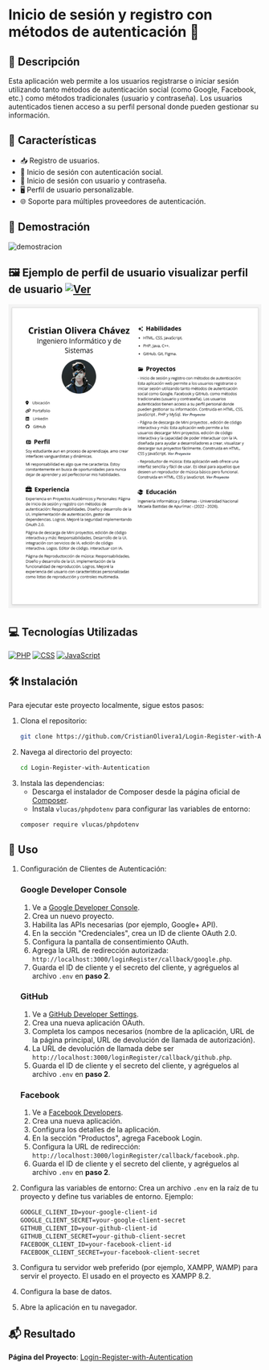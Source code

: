 # Inicio de sesión y registro con métodos de autenticación 🚀

## 📝 Descripción
Esta aplicación web permite a los usuarios registrarse o iniciar sesión utilizando tanto métodos de autenticación social (como Google, Facebook, etc.) como métodos tradicionales (usuario y contraseña). Los usuarios autenticados tienen acceso a su perfil personal donde pueden gestionar su información.

## 🌟 Características
- 📥 Registro de usuarios.
- 🔐 Inicio de sesión con autenticación social.
- 🔑 Inicio de sesión con usuario y contraseña.
- 🖥️ Perfil de usuario personalizable.
- 🌐 Soporte para múltiples proveedores de autenticación.

## 🎥 Demostración
![demostracion](https://github.com/user-attachments/assets/e8e4b482-e7dc-44f3-b55e-0986447a7c53)

## 🖼️ Ejemplo de perfil de usuario visualizar perfil de usuario [![Ver](https://img.shields.io/badge/VER-%23facc15?logo=eye)](https://codeoner.rf.gd/vista/user/userlink.php?email=oliverachavezcristian%40gmail.com)


![demostracion](https://github.com/CristianOlivera1/Resources-dev/raw/main/login-register/img/Frame%201618873116.svg)


## 💻 Tecnologías Utilizadas
[![PHP](https://img.shields.io/badge/PHP-56.8%25-blue?logo=php)](https://www.php.net/)
[![CSS](https://img.shields.io/badge/CSS-24.2%25-blue?logo=css3)](https://developer.mozilla.org/es/docs/Web/CSS)
[![JavaScript](https://img.shields.io/badge/JavaScript-19.0%25-yellow?logo=javascript)](https://developer.mozilla.org/es/docs/Web/JavaScript)

## 🛠️ Instalación
Para ejecutar este proyecto localmente, sigue estos pasos:

1. Clona el repositorio:
    ```bash
    git clone https://github.com/CristianOlivera1/Login-Register-with-Autentication.git
    ```
2. Navega al directorio del proyecto:
    ```bash
    cd Login-Register-with-Autentication
    ```
3. Instala las dependencias:
    - Descarga el instalador de Composer desde la página oficial de [Composer](https://getcomposer.org/download/).
    - Instala `vlucas/phpdotenv` para configurar las variables de entorno:
    ```bash
    composer require vlucas/phpdotenv
    ```

## 📘 Uso
1. Configuración de Clientes de Autenticación:

    ### Google Developer Console
    1. Ve a [Google Developer Console](https://console.cloud.google.com/cloud-resource-manager).
    2. Crea un nuevo proyecto.
    3. Habilita las APIs necesarias (por ejemplo, Google+ API).
    4. En la sección "Credenciales", crea un ID de cliente OAuth 2.0.
    5. Configura la pantalla de consentimiento OAuth.
    6. Agrega la URL de redirección autorizada: `http://localhost:3000/loginRegister/callback/google.php`.
    7. Guarda el ID de cliente y el secreto del cliente, y agréguelos al archivo `.env` en **paso 2**.

    ### GitHub
    1. Ve a [GitHub Developer Settings](https://github.com/settings/developers).
    2. Crea una nueva aplicación OAuth.
    3. Completa los campos necesarios (nombre de la aplicación, URL de la página principal, URL de devolución de llamada de autorización).
    4. La URL de devolución de llamada debe ser `http://localhost:3000/loginRegister/callback/github.php`.
    5. Guarda el ID de cliente y el secreto del cliente, y agréguelos al archivo `.env` en **paso 2**.

    ### Facebook
    1. Ve a [Facebook Developers](https://developers.facebook.com/).
    2. Crea una nueva aplicación.
    3. Configura los detalles de la aplicación.
    4. En la sección "Productos", agrega Facebook Login.
    5. Configura la URL de redirección: `http://localhost:3000/loginRegister/callback/facebook.php`.
    6. Guarda el ID de cliente y el secreto del cliente, y agréguelos al archivo `.env` en **paso 2**.

2. Configura las variables de entorno: Crea un archivo `.env` en la raíz de tu proyecto y define tus variables de entorno. Ejemplo:
    ```dotenv
    GOOGLE_CLIENT_ID=your-google-client-id
    GOOGLE_CLIENT_SECRET=your-google-client-secret
    GITHUB_CLIENT_ID=your-github-client-id
    GITHUB_CLIENT_SECRET=your-github-client-secret
    FACEBOOK_CLIENT_ID=your-facebook-client-id
    FACEBOOK_CLIENT_SECRET=your-facebook-client-secret
    ```
3. Configura tu servidor web preferido (por ejemplo, XAMPP, WAMP) para servir el proyecto. El usado en el proyecto es XAMPP 8.2.
4. Configura la base de datos.
5. Abre la aplicación en tu navegador.

## 📬 Resultado
**Página del Proyecto**: [Login-Register-with-Autentication](https://codeoner.rf.gd/)
